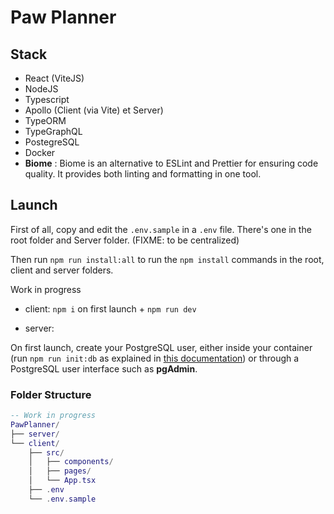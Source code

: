 # Paw Planner

## Stack
- React (ViteJS)
- NodeJS
- Typescript
- Apollo (Client (via Vite) et Server)
- TypeORM
- TypeGraphQL
- PostegreSQL
- Docker
- **Biome** : Biome is an alternative to ESLint and Prettier for ensuring code quality. It provides both linting and formatting in one tool.

## Launch

First of all, copy and edit the `.env.sample` in a `.env` file. There's one in the root folder and Server folder. (FIXME: to be centralized)

Then run `npm run install:all` to run the `npm install` commands in the root, client and server folders. 

Work in progress
- client: `npm i` on first launch + `npm run dev`

- server: 

On first launch, create your PostgreSQL user, either inside your container (run `npm run init:db` as explained in [this documentation](./_ressources/documentation/Database_initialization.md)) or through a PostgreSQL user interface such as **pgAdmin**.


### Folder Structure

```lua
-- Work in progress
PawPlanner/
├── server/
└── client/
    ├── src/
    │   ├── components/
    │   ├── pages/
    │   └── App.tsx
    ├── .env
    └── .env.sample
```